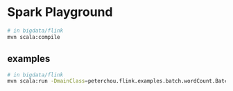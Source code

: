 # Spark Playground

``` bash
# in bigdata/flink
mvn scala:compile
```

## examples

``` bash
# in bigdata/flink
mvn scala:run -DmainClass=peterchou.flink.examples.batch.wordCount.BatchWordCount
```
